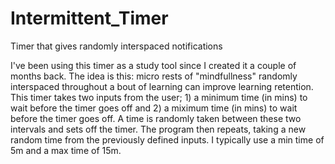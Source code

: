 # Intermittent_Timer
Timer that gives randomly interspaced notifications

I've been using this timer as a study tool since I created it a couple of months back. The idea is this: micro rests of "mindfullness" randomly interspaced throughout a bout of learning can improve learning retention. This timer takes two inputs from the user; 1) a minimum time (in mins) to wait before the timer goes off and 2) a miximum time (in mins) to wait before the timer goes off. A time is randomly taken between these two intervals and sets off the timer. The program then repeats, taking a new random time from the previously defined inputs. I typically use a min time of 5m and a max time of 15m. 
